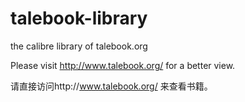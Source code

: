 # talebook-library
the calibre library of talebook.org

Please visit http://www.talebook.org/ for a better view.

请直接访问http://www.talebook.org/ 来查看书籍。
